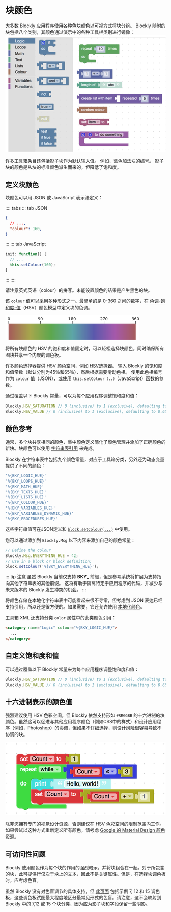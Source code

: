# 块颜色

大多数 Blockly 应用程序使用各种色块颜色以可视方式将块分组。 Blockly 随附的块包括八个类别，其颜色通过演示中的各种工具栏类别进行镜像：
![](./standard-block-colors.png)

许多工具箱条目还包括影子块作为默认输入值。 例如，蓝色加法块的编号。 影子块的颜色是从块的标准颜色派生而来的，但降低了饱和度。

## 定义块颜色

块颜色可以用 JSON 或 JavaScript 表示法定义：

:::: tabs
::: tab JSON
```json
{
  // ...,
  "colour": 160,
}
```
:::
::: tab JavaScript
```js
init: function() {
  // ...
  this.setColour(160);
}
```
:::
::::

请注意英式英语（colour）的拼写。未能设置颜色的结果是产生黑色的块。

该 `colour` 值可以采用多种形式之一。最简单的是 0-360 之间的数字，在 [色调-饱和度-值](https://en.wikipedia.org/wiki/HSL_and_HSV)（HSV）颜色模型中定义块的色调。

![](./hsv.png)

将所有块颜色的 HSV 的饱和度和值固定时，可以轻松选择块颜色，同时确保所有图块共享一个内聚的调色板。

许多颜色选择器提供 HSV 颜色空间，例如 [HSV选择器](http://www.rapidtables.com/web/color/color-picker.htm)。 输入 Blockly 的饱和度和值常数（默认分别为45％和65％），然后根据需要滑动色相。 使用此色相编号作为 `colour` 值（JSON），或使用 `this.setColour（..）`（JavaScript）函数的参数。

通过覆盖以下 Blockly 常量，可以为每个应用程序调整饱和度和值：

```javascript
Blockly.HSV_SATURATION // 0 (inclusive) to 1 (exclusive), defaulting to 0.45
Blockly.HSV_VALUE // 0 (inclusive) to 1 (exclusive), defaulting to 0.65
```

## 颜色参考

通常，多个块共享相同的颜色，集中颜色定义简化了颜色管理并添加了正确颜色的新块。块颜色可以使用 [字符串表引用](/guides/create-custom-blocks/localize-blocks.html#字符串表.html) 来完成。

Blockly 在字符串表中包括九个颜色常量，对应于工具箱分类，另外还为动态变量提供了不同的颜色：

```javascript
'%{BKY_LOGIC_HUE}'
'%{BKY_LOOPS_HUE}'
'%{BKY_MATH_HUE}'
'%{BKY_TEXTS_HUE}'
'%{BKY_LISTS_HUE}'
'%{BKY_COLOUR_HUE}'
'%{BKY_VARIABLES_HUE}'
'%{BKY_VARIABLES_DYNAMIC_HUE}'
'%{BKY_PROCEDURES_HUE}'
```
这些字符串值可在JSON定义和 [`block.setColour(...)`](https://developers.google.com/blockly/reference/js/Blockly.Block#setColour) 中使用。

您可以通过添加到 `Blockly.Msg` 以下内容来添加自己的颜色常量：

```javascript
// Define the colour
Blockly.Msg.EVERYTHING_HUE = 42;
// Use in a block or block definition:
block.setColour('%{BKY_EVERYTHING_HUE}');
```

::: tip 注意
虽然 Blockly 当前仅支持 **BKY_** 前缀，但是参考系统将扩展为支持指向其他字符串表的其他前缀。 这将有助于隔离特定于应用程序的代码，并减少与未来版本的 Blockly 发生冲突的机会。
:::

将颜色存储在本地化字符串表中可能看起来很不寻常，但考虑到 JSON 表达已经支持引用，所以还是很方便的。如果需要，它还允许使用 [本地化颜色](http://translation-blog.multilizer.com/color-localization-infographics/)。

工具箱 XML 还支持分类 `color` 属性中的此类颜色引用：
```html
<category name="Logic" colour="%{BKY_LOGIC_HUE}">
  ...
</category>
```

## 自定义饱和度和值

可以通过覆盖以下 Blockly 常量来为每个应用程序调整饱和度和值：

```javascript
Blockly.HSV_SATURATION // 0 (inclusive) to 1 (exclusive), defaulting to 0.45
Blockly.HSV_VALUE // 0 (inclusive) to 1 (exclusive), defaulting to 0.65
```

## 十六进制表示的颜色值

强烈建议使用 HSV 色彩空间，但 Blockly 依然支持形如 `#RRGGBB` 的十六进制的块颜色。虽然这可以促进与其他应用程序颜色（例如CSS中的样式）和设计应用程序（例如，Photoshop）的协调，但如果不仔细选择，则设计风险很容易导致不协调的块。

![](./fruit-salad.png)

除非您拥有专门的视觉设计资源，否则建议在 HSV 色彩空间的限制范围内工作。如果尝试以这种方式重新定义所有颜色，请考虑 [Google 的 Material Design 颜色资源](https://material.io/guidelines/style/color.html)。

## 可访问性问题

Blockly 使用颜色作为每个块的作用的强烈暗示，并将块组合在一起。对于所包含的块，此可提供行仅次于块上的文本，因此不是关键属性。但是，在选择块调色板时，应考虑色盲。

虽然 Blockly 没有对色盲调节的具体支持，但 [此页面](http://mkweb.bcgsc.ca/colorblind/) 包括示例 7, 12 和 15 调色板，这些调色板试图最大程度地区分最常见形式的色盲。请注意，这不会映射到 Blockly 中的 7,12 或 15 个块分类，因为应为影子块和字段保留一些阴影。
